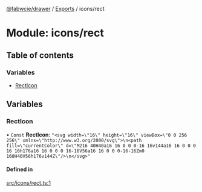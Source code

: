 [@fabwcie/drawer](../README.md) / [Exports](../modules.md) / icons/rect

# Module: icons/rect

## Table of contents

### Variables

- [RectIcon](icons_rect.md#recticon)

## Variables

### RectIcon

• `Const` **RectIcon**: ``"<svg width=\"16\" height=\"16\" viewBox=\"0 0 256 256\" xmlns=\"http://www.w3.org/2000/svg\">\n<path fill=\"currentColor\" d=\"M216 40H40a16 16 0 0 0-16 16v144a16 16 0 0 0 16 16h176a16 16 0 0 0 16-16V56a16 16 0 0 0-16-16Zm0 160H40V56h176v144Z\"/>\n</svg>"``

#### Defined in

[src/icons/rect.ts:1](https://github.com/fabwcie/drawer/blob/850d9ed/src/icons/rect.ts#L1)
